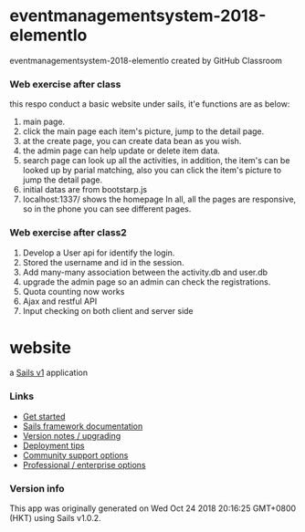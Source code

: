 # eventmanagementsystem-2018-elementlo
eventmanagementsystem-2018-elementlo created by GitHub Classroom

### Web exercise after class
this respo conduct a basic website under sails, it'e functions are as below:
1. main page.
2. click the main page each item's picture, jump to the detail page.
3. at the create page, you can create data bean as you wish.
4. the admin page can help update or delete item data.
5. search page can look up all the activities, in addition, the item's can be looked up by parial matching, also you can click the item's picture to jump the detail page.
6. initial datas are from bootstarp.js
7. localhost:1337/ shows the homepage
In all, all the pages are responsive, so in the phone you can see different pages.

### Web exercise after class2
1. Develop a User api for identify the login.
2. Stored the username and id in the session.
3. Add many-many association between the activity.db and user.db
4. upgrade the admin page so an admin can check the registrations.
5. Quota counting now works
6. Ajax and restful API
7. Input checking on both client and server side

# website

a [Sails v1](https://sailsjs.com) application


### Links

+ [Get started](https://sailsjs.com/get-started)
+ [Sails framework documentation](https://sailsjs.com/documentation)
+ [Version notes / upgrading](https://sailsjs.com/documentation/upgrading)
+ [Deployment tips](https://sailsjs.com/documentation/concepts/deployment)
+ [Community support options](https://sailsjs.com/support)
+ [Professional / enterprise options](https://sailsjs.com/enterprise)


### Version info

This app was originally generated on Wed Oct 24 2018 20:16:25 GMT+0800 (HKT) using Sails v1.0.2.

<!-- Internally, Sails used [`sails-generate@1.15.28`](https://github.com/balderdashy/sails-generate/tree/v1.15.28/lib/core-generators/new). -->



<!--
Note:  Generators are usually run using the globally-installed `sails` CLI (command-line interface).  This CLI version is _environment-specific_ rather than app-specific, thus over time, as a project's dependencies are upgraded or the project is worked on by different developers on different computers using different versions of Node.js, the Sails dependency in its package.json file may differ from the globally-installed Sails CLI release it was originally generated with.  (Be sure to always check out the relevant [upgrading guides](https://sailsjs.com/upgrading) before upgrading the version of Sails used by your app.  If you're stuck, [get help here](https://sailsjs.com/support).)
-->


